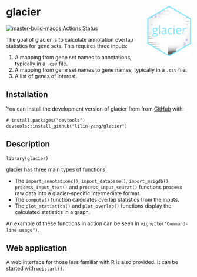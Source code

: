 
<!-- README.md is generated from README.Rmd. Please edit that file -->

glacier <img src="man/figures/icon.png" align="right" height="139">
===================================================================

<!-- badges: start -->

[![master-build-macos Actions
Status](https://github.com/lilin-yang/glacier/workflows/build-macos/badge.svg)](https://github.com/lilin-yang/glacier/actions)
<!-- badges: end -->

The goal of glacier is to calculate annotation overlap statistics for
gene sets. This requires three inputs:

1.  A mapping from gene set names to annotations, typically in a `.csv`
    file.
2.  A mapping from gene set names to gene names, typically in a `.csv`
    file.
3.  A list of genes of interest.

Installation
------------

<!--
You can install the released version of glacier from [CRAN](https://CRAN.R-project.org) with:

``` r
install.packages("glacier")
```

And the development version from [GitHub](https://github.com/) with:
-->

You can install the development version of glacier from from
[GitHub](https://github.com/) with:

    # install.packages("devtools")
    devtools::install_github("lilin-yang/glacier")

Description
-----------

    library(glacier)

glacier has three main types of functions:

-   The `import_annotations()`, `import_database()`, `import_msigdb()`,
    `process_input_text()` and `process_input_seurat()` functions
    process raw data into a glacier-specific intermediate format.
-   The `compute()` function calculates overlap statistics from the
    inputs.
-   The `plot_statistics()` and `plot_overlap()` functions display the
    calculated statistics in a graph.

An example of these functions in action can be seen in
`vignette("Command-line usage")`.

Web application
---------------

A web interface for those less familiar with R is also provided. It can
be started with `webstart()`.
